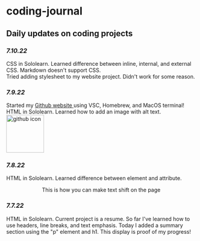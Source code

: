 # coding-journal
<h2><strong>Daily updates on coding projects</strong></h2>
<h3><i>7.10.22</i></h3>
CSS in Sololearn. Learned difference between inline, internal, and external CSS. Markdown doesn't support CSS. 
<br>Tried adding stylesheet to my website project. Didn't work for some reason.
<h3><i>7.9.22</i></h3>
Started my <a href ="https://zacharyjpeter.github.io"> Github website </a> using VSC, Homebrew, and MacOS terminal!
<br>HTML in Sololearn. Learned how to add an image with alt text.
<img src ="https://cdn0.iconfinder.com/data/icons/logos-21/40/GitHub-1024.png" height="100px" alt="github icon"/>
<h3><i>7.8.22</i></h3>
HTML in Sololearn. Learned difference between element and attribute.
<br><p align ="center">This is how you can make text shift on the page</p>
<h3><i>7.7.22</i></h3>
HTML in Sololearn. Current project is a resume. So far I've learned how to use headers, line breaks, and text emphasis. Today I added a summary section using the "p" element and h1. This display is proof of my progress!
